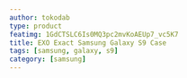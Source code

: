 ```yaml
---
author: tokodab
type: product
featimg: 1GdCTSLC6Is0MQ3pc2mvKoAEUp7_vc5K7
title: EXO Exact Samsung Galaxy S9 Case
tags: [samsung, galaxy, s9]
category: [samsung]
---
```

